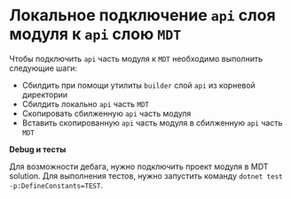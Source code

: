 # Локальное подключение `api` слоя модуля к `api` слою `MDT`

Чтобы подключить `api` часть модуля к `MDT` необходимо выполнить следующие шаги:

- Сбилдить при помощи утилиты `builder` слой `api` из корневой директории
- Сбилдить локально `api` часть `MDT`
- Скопировать сбилженную `api` часть модуля
- Вставить скопированную `api` часть модуля в сбилженную `api` часть `MDT`

**Debug и тесты**

Для возможности дебага, нужно подключить проект модуля в MDT solution.
Для выполнения тестов, нужно запустить команду `dotnet test -p:DefineConstants=TEST`.
